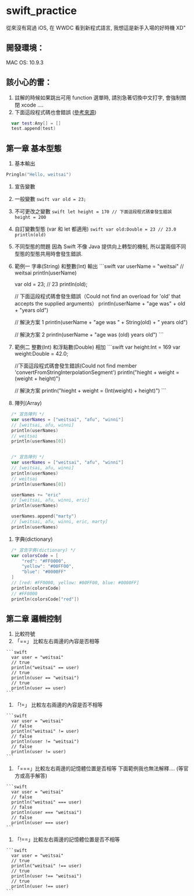 swift_practice
==============

從來沒有寫過 iOS, 在 WWDC 看到新程式語言, 我想這是新手入場的好時機 XD"

## 開發環境：
MAC OS: 10.9.3

## 該小心的雷：
1. 註解的時候如果跳出可用 function 選單時, 請別急著切換中文打字, 會強制關閉 xcode ....
1. 下面這段程式碼也會錯誤 ([參考來源](http://swiftwtf.tumblr.com/post/88381298933/it-crashes-repl))
```swift
  var test:Any[] = []
  test.append(test)
```


## 第一章 基本型態
1. 基本輸出
  ```swift
  Pringln("Hello, weitsai")
  ```

1. 宣告變數
  1. 一般變數
    ```swift
      var old = 23;
    ```

  1. 不可更改之變數
    ```swift
      let height = 170
      // 下面這段程式碼會發生錯誤
      height = 200
    ```

  1. 自訂變數型態 (var 和 let 都適用)
    ```swift
      var old:Double = 23
      // 23.0
      println(old)
    ```

1. 不同型態的問題
  因為 Swift 不像 Java 提供向上轉型的機制, 所以當兩個不同型態的型態共用時會發生錯誤.
  1. 範例一 字串(String) 和整數(Int) 輸出
    ```swift
      var userName = "weitsai"
      // weitsai
      println(userName)

      var old = 23;
      // 23
      println(old);

      // 下面這段程式碼會發生錯誤（Could not find an overload for 'old' that accepts the supplied arguments）
      println(userName + "age was" + old + "years old")

      // 解決方案 1
      println(userName + "age was " + String(old) + " years old")

      // 解決方案 2
      println(userName + "age was \(old) years old")
    ```

  1. 範例二 整數(Int) 和浮點數(Double) 相加
    ```swift
      var height:Int = 169
      var weight:Double = 42.0;

      //下面這段程式碼會發生錯誤(Could not find member 'convertFromStringInterpolationSegment')
      println("hieght + weight = \(weight + height)")

      // 解決方案
      println("hieght + weight = \(Int(weight) + height)")
    ```
1. 陣列(Array)
  ```swift
    /* 宣告陣列 */
    var userNames = ["weitsai", "afu", "winni"]
    // [weitsai, afu, winni]
    println(userNames)
    // weitsai
    println(userNames[0])


    /* 宣告陣列 */
    var userNames = ["weitsai", "afu", "winni"]
    // [weitsai, afu, winni]
    println(userNames)
    // weitsai
    println(userNames[0])

    userNames += "eric"
    // [weitsai, afu, winni, eric]
    println(userNames)

    userNames.append("marty")
    // [weitsai, afu, winni, eric, marty]
    println(userNames)
  ```

1. 字典(dictionary)
  ```swift
    /* 宣告字典(dictionary) */
    var colorsCode = [
        "red": "#FF0000",
        "yellow": "#00FF00",
        "blue": "#0000FF"
    ]
    // [red: #FF0000, yellow: #00FF00, blue: #0000FF]
    println(colorsCode)
    // #FF0000
    println(colorsCode["red"])
  ```

## 第二章 邏輯控制
1. 比較符號
  1. 「==」 比較左右兩邊的內容是否相等

    ```swift
      var user = "weitsai"
      // true
      println("weitsai" == user)
      // true
      println(user == "weitsai")
      // true
      println(user == user)
    ```
  1. 「!=」 比較左右兩邊的內容是否不相等

    ```swift
      var user = "weitsai"
      // false
      println("weitsai" != user)
      // false
      println(user != "weitsai")
      // false
      println(user != user)
    ```
  1. 「===」比較左右兩邊的記憶體位置是否相等
    下面範例我也無法解釋.... (等官方或高手解答)

    ```swift
      var user = "weitsai"
      // false
      println("weitsai" === user)
      // false
      println(user === "weitsai")
      // false
      println(user === user)
    ```
  1. 「!==」比較左右兩邊的記憶體位置是否不相等

    ```swift
      var user = "weitsai"
      // true
      println("weitsai" !== user)
      // true
      println(user !== "weitsai")
      // true
      println(user !== user)
    ```


